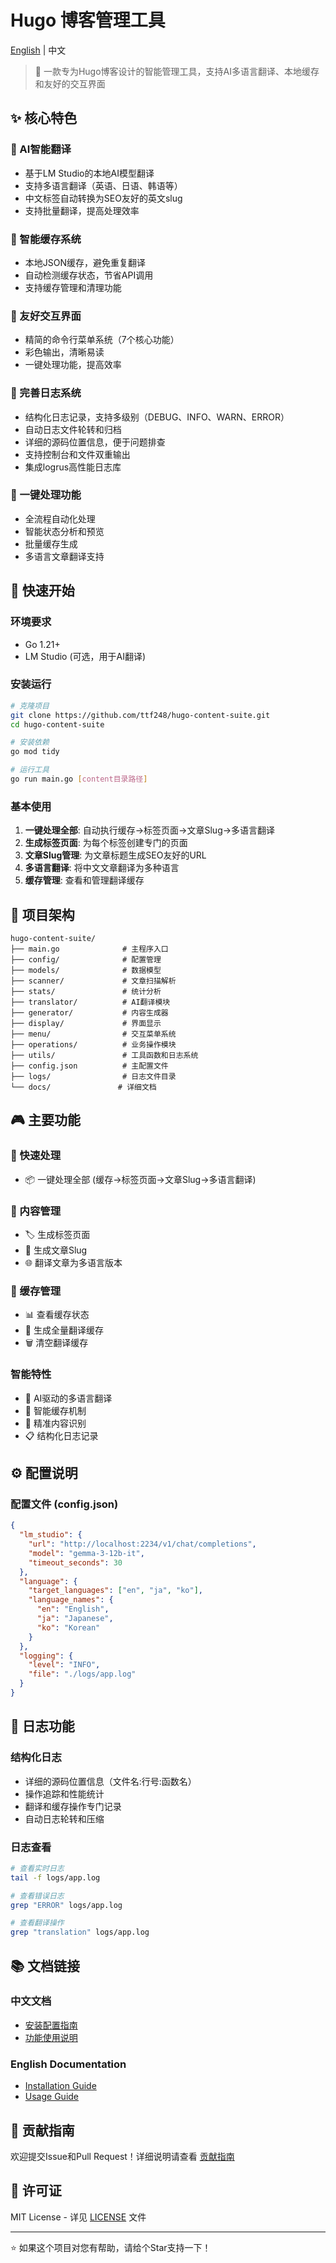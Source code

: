 # Hugo 博客管理工具

[English](README_EN.md) | 中文

> 🚀 一款专为Hugo博客设计的智能管理工具，支持AI多语言翻译、本地缓存和友好的交互界面

## ✨ 核心特色

### 🤖 AI智能翻译
- 基于LM Studio的本地AI模型翻译
- 支持多语言翻译（英语、日语、韩语等）
- 中文标签自动转换为SEO友好的英文slug
- 支持批量翻译，提高处理效率

### 💾 智能缓存系统
- 本地JSON缓存，避免重复翻译
- 自动检测缓存状态，节省API调用
- 支持缓存管理和清理功能

### 🎯 友好交互界面
- 精简的命令行菜单系统（7个核心功能）
- 彩色输出，清晰易读
- 一键处理功能，提高效率

### 📝 完善日志系统
- 结构化日志记录，支持多级别（DEBUG、INFO、WARN、ERROR）
- 自动日志文件轮转和归档
- 详细的源码位置信息，便于问题排查
- 支持控制台和文件双重输出
- 集成logrus高性能日志库

### 🚀 一键处理功能
- 全流程自动化处理
- 智能状态分析和预览
- 批量缓存生成
- 多语言文章翻译支持

## 🚀 快速开始

### 环境要求
- Go 1.21+
- LM Studio (可选，用于AI翻译)

### 安装运行
```bash
# 克隆项目
git clone https://github.com/ttf248/hugo-content-suite.git
cd hugo-content-suite

# 安装依赖
go mod tidy

# 运行工具
go run main.go [content目录路径]
```

### 基本使用
1. **一键处理全部**: 自动执行缓存→标签页面→文章Slug→多语言翻译
2. **生成标签页面**: 为每个标签创建专门的页面
3. **文章Slug管理**: 为文章标题生成SEO友好的URL
4. **多语言翻译**: 将中文文章翻译为多种语言
5. **缓存管理**: 查看和管理翻译缓存

## 📁 项目架构

```
hugo-content-suite/
├── main.go              # 主程序入口
├── config/              # 配置管理
├── models/              # 数据模型
├── scanner/             # 文章扫描解析
├── stats/               # 统计分析
├── translator/          # AI翻译模块
├── generator/           # 内容生成器
├── display/             # 界面显示
├── menu/                # 交互菜单系统
├── operations/          # 业务操作模块
├── utils/               # 工具函数和日志系统
├── config.json          # 主配置文件
├── logs/                # 日志文件目录
└── docs/               # 详细文档
```

## 🎮 主要功能

### 🚀 快速处理
- 📦 一键处理全部 (缓存→标签页面→文章Slug→多语言翻译)

### 📝 内容管理
- 🏷️ 生成标签页面
- 📝 生成文章Slug
- 🌐 翻译文章为多语言版本

### 💾 缓存管理
- 📊 查看缓存状态
- 🚀 生成全量翻译缓存
- 🗑️ 清空翻译缓存

### 智能特性
- 🤖 AI驱动的多语言翻译
- 💾 智能缓存机制
- 🎯 精准内容识别
- 📋 结构化日志记录

## ⚙️ 配置说明

### 配置文件 (config.json)
```json
{
  "lm_studio": {
    "url": "http://localhost:2234/v1/chat/completions",
    "model": "gemma-3-12b-it",
    "timeout_seconds": 30
  },
  "language": {
    "target_languages": ["en", "ja", "ko"],
    "language_names": {
      "en": "English",
      "ja": "Japanese", 
      "ko": "Korean"
    }
  },
  "logging": {
    "level": "INFO",
    "file": "./logs/app.log"
  }
}
```

## 📝 日志功能

### 结构化日志
- 详细的源码位置信息（文件名:行号:函数名）
- 操作追踪和性能统计
- 翻译和缓存操作专门记录
- 自动日志轮转和压缩

### 日志查看
```bash
# 查看实时日志
tail -f logs/app.log

# 查看错误日志
grep "ERROR" logs/app.log

# 查看翻译操作
grep "translation" logs/app.log
```

## 📚 文档链接

### 中文文档
- [安装配置指南](docs/installation.md)
- [功能使用说明](docs/usage.md)


### English Documentation
- [Installation Guide](docs/installation_en.md)
- [Usage Guide](docs/usage_en.md)


## 🤝 贡献指南

欢迎提交Issue和Pull Request！详细说明请查看 [贡献指南](docs/contributing.md)

## 📄 许可证

MIT License - 详见 [LICENSE](LICENSE) 文件

---

⭐ 如果这个项目对您有帮助，请给个Star支持一下！
